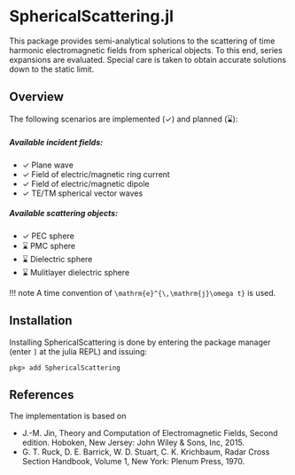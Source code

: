 
# SphericalScattering.jl

This package provides semi-analytical solutions to the scattering of time harmonic electromagnetic fields from spherical objects. 
To this end, series expansions are evaluated. Special care is taken to obtain accurate solutions down to the static limit.


## Overview

The following scenarios are implemented (✓) and planned (⌛):

##### Available incident fields:
- ✓ Plane wave
- ✓ Field of electric/magnetic ring current
- ✓ Field of electric/magnetic dipole
- ✓ TE/TM spherical vector waves

##### Available scattering objects:
- ✓ PEC sphere
- ⌛ PMC sphere
- ⌛ Dielectric sphere
- ⌛ Mulitlayer dielectric sphere


!!! note
    A time convention of ``\mathrm{e}^{\,\mathrm{j}\omega t}`` is used.

## Installation

Installing SphericalScattering is done by entering the package manager (enter `]` at the julia REPL) and issuing:

```
pkg> add SphericalScattering 
```

## References

The implementation is based on
- J.-M. Jin, Theory and Computation of Electromagnetic Fields, Second edition. Hoboken, New Jersey: John Wiley & Sons, Inc, 2015.
- G. T. Ruck, D. E. Barrick, W. D. Stuart, C. K. Krichbaum, Radar Cross Section Handbook, Volume 1, New York: Plenum Press, 1970.